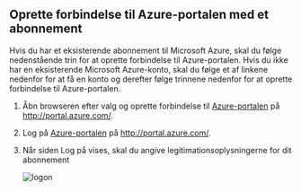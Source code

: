 
<!--
includes/sql-database-include-getting-started-v12portal-gettings-an-account.md

Latest Freshness check:  2016-04-11 , carlrab.

As of circa 2016-04-11, the following topics might include this include:
articles/sql-database/sql-database-get-started-tutorial.md

## Connecting to the Azure Portal with a subscription

-->
## <a name="connecting-to-the-azure-portal-with-a-subscription"></a>Oprette forbindelse til Azure-portalen med et abonnement

Hvis du har et eksisterende abonnement til Microsoft Azure, skal du følge nedenstående trin for at oprette forbindelse til Azure-portalen. Hvis du ikke har en eksisterende Microsoft Azure-konto, skal du følge et af linkene nedenfor for at få en konto og derefter følge trinnene nedenfor for at oprette forbindelse til Azure-portalen.

1. Åbn browseren efter valg og oprette forbindelse til [Azure-portalen](https://portal.azure.com/) på http://portal.azure.com/.

1. Log på [Azure-portalen](https://portal.azure.com/) på http://portal.azure.com/.

2. Når siden Log på vises, skal du angive legitimationsoplysningerne for dit abonnement

   ![logon][1]

<!-- Image references. -->

[1]: ./media/sql-database-getting-started-tutorial/login.png




<!--

-->
